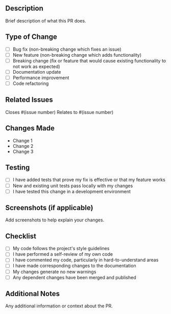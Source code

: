 ## Description

Brief description of what this PR does.

## Type of Change

- [ ] Bug fix (non-breaking change which fixes an issue)
- [ ] New feature (non-breaking change which adds functionality)
- [ ] Breaking change (fix or feature that would cause existing functionality to not work as expected)
- [ ] Documentation update
- [ ] Performance improvement
- [ ] Code refactoring

## Related Issues

Closes #(issue number)
Relates to #(issue number)

## Changes Made

- Change 1
- Change 2
- Change 3

## Testing

- [ ] I have added tests that prove my fix is effective or that my feature works
- [ ] New and existing unit tests pass locally with my changes
- [ ] I have tested this change in a development environment

## Screenshots (if applicable)

Add screenshots to help explain your changes.

## Checklist

- [ ] My code follows the project's style guidelines
- [ ] I have performed a self-review of my own code
- [ ] I have commented my code, particularly in hard-to-understand areas
- [ ] I have made corresponding changes to the documentation
- [ ] My changes generate no new warnings
- [ ] Any dependent changes have been merged and published

## Additional Notes

Any additional information or context about the PR.
